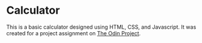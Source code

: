 # Calculator
This is a basic calculator designed using HTML, CSS, and Javascript. It was created for a project assignment on [The Odin Project](https://www.theodinproject.com).
